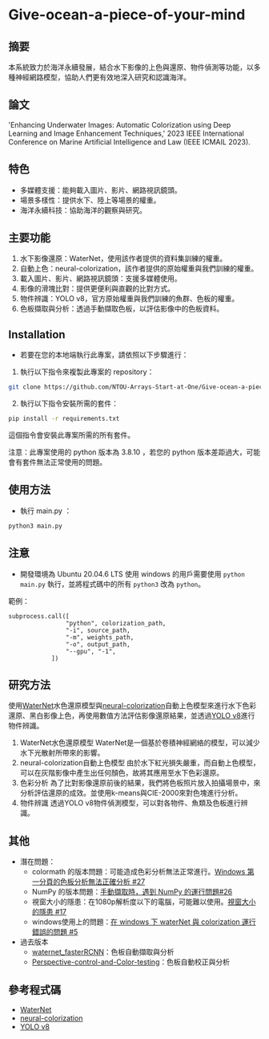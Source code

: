 # Give-ocean-a-piece-of-your-mind

## 摘要
本系統致力於海洋永續發展，結合水下影像的上色與還原、物件偵測等功能，以多種神經網路模型，協助人們更有效地深入研究和認識海洋。

## 論文
'Enhancing Underwater Images: Automatic Colorization using Deep Learning and Image Enhancement Techniques,' 
2023 IEEE International Conference on Marine Artificial Intelligence and Law (IEEE ICMAIL 2023).

## 特色
* 多媒體支援：能夠載入圖片、影片、網路視訊鏡頭。
* 場景多樣性：提供水下、陸上等場景的權重。
* 海洋永續科技：協助海洋的觀察與研究。

## 主要功能
1. 水下影像還原：WaterNet，使用該作者提供的資料集訓練的權重。
2. 自動上色：neural-colorization，該作者提供的原始權重與我們訓練的權重。
3. 載入圖片、影片、網路視訊鏡頭：支援多媒體使用。
4. 影像的滑塊比對：提供更便利與直觀的比對方式。
5. 物件辨識：YOLO v8，官方原始權重與我們訓練的魚群、色板的權重。
6. 色板擷取與分析：透過手動擷取色板，以評估影像中的色板資料。

## Installation

+ 若要在您的本地端執行此專案，請依照以下步驟進行：

1. 執行以下指令來複製此專案的 repository：
```bash
git clone https://github.com/NTOU-Arrays-Start-at-One/Give-ocean-a-piece-of-your-mind.git
```

2. 執行以下指令安裝所需的套件：
```bash
pip install -r requirements.txt
```
這個指令會安裝此專案所需的所有套件。

注意：此專案使用的 python 版本為 3.8.10 ，若您的 python 版本差距過大，可能會有套件無法正常使用的問題。

## 使用方法

+ 執行 main.py ：
```bash
python3 main.py
```

## 注意
+ 開發環境為 Ubuntu 20.04.6 LTS
使用 windows 的用戶需要使用 `python main.py` 執行，並將程式碼中的所有 `python3` 改為 `python`。

範例：
```
subprocess.call([
                "python", colorization_path,
                "-i", source_path,
                "-m", weights_path,
                "-o", output_path,
                "--gpu", "-1",
            ]) 
```

## 研究方法
使用[WaterNet](https://github.com/tnwei/waternet)水色還原模型與[neural-colorization](https://github.com/zeruniverse/neural-colorization)自動上色模型來進行水下色彩還原、黑白影像上色，再使用數值方法評估影像還原結果，並透過[YOLO v8](https://github.com/ultralytics/ultralytics)進行物件辨識。
1. WaterNet水色還原模型
WaterNet是一個基於卷積神經網絡的模型，可以減少水下光散射所帶來的影響。
2. neural-colorization自動上色模型
由於水下紅光損失嚴重，而自動上色模型，可以在灰階影像中產生出任何顏色，故將其應用至水下色彩還原。
3. 色彩分析
為了比對影像還原前後的結果，我們將色板照片放入拍攝場景中，來分析評估還原的成效。並使用k-means與CIE-2000來對色塊進行分析。
4. 物件辨識
透過YOLO v8物件偵測模型，可以對各物件、魚類及色板進行辨識。

## 其他
+ 潛在問題：
  - colormath 的版本問題：可能造成色彩分析無法正常進行。[Windows 第一分頁的色板分析無法正確分析 #27](https://github.com/NTOU-Arrays-Start-at-One/Give-ocean-a-piece-of-your-mind/issues/27)
  - NumPy 的版本問題：[手動擷取時，遇到 NumPy 的運行問題#26](https://github.com/NTOU-Arrays-Start-at-One/Give-ocean-a-piece-of-your-mind/issues/26)
  - 視窗大小的隱患：在1080p解析度以下的電腦，可能難以使用。[視窗大小的隱患 #17](https://github.com/NTOU-Arrays-Start-at-One/Give-ocean-a-piece-of-your-mind/issues/17)
  - windows使用上的問題：[在 windows 下 waterNet 與 colorization 運行錯誤的問題 #5](https://github.com/NTOU-Arrays-Start-at-One/Give-ocean-a-piece-of-your-mind/issues/6)
+ 過去版本
  - [waternet_fasterRCNN](https://github.com/NTOU-Arrays-Start-at-One/waternet_fasterRCNN.git)：色板自動擷取與分析
  - [Perspective-control-and-Color-testing](https://github.com/NTOU-Arrays-Start-at-One/Perspective-control-and-Color-testing.git)：色板自動校正與分析

## 參考程式碼
- [WaterNet](https://github.com/tnwei/waternet)
- [neural-colorization](https://github.com/zeruniverse/neural-colorization)
- [YOLO v8](https://github.com/ultralytics/ultralytics)
